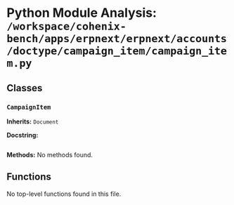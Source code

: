 # Python Module Analysis: `/workspace/cohenix-bench/apps/erpnext/erpnext/accounts/doctype/campaign_item/campaign_item.py`

## Classes

### `CampaignItem`
**Inherits:** `Document`


**Docstring:**
```

```

**Methods:**
No methods found.




## Functions

No top-level functions found in this file.
